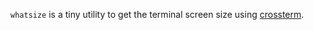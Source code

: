 `whatsize` is a tiny utility to get the terminal screen size using [crossterm](https://crates.io/crates/crossterm).
